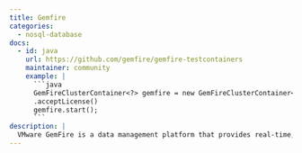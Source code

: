 ```yaml
---
title: Gemfire
categories:
  - nosql-database
docs:
  - id: java
    url: https://github.com/gemfire/gemfire-testcontainers
    maintainer: community
    example: |
      ```java
      GemFireClusterContainer<?> gemfire = new GemFireClusterContainer<>()
      .acceptLicense()
      gemfire.start();
      ```
description: |
  VMware GemFire is a data management platform that provides real-time, consistent access to data-intensive applications throughout widely distributed cloud architectures.
---
```

